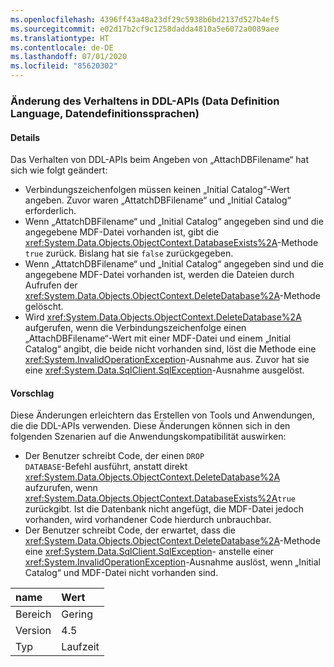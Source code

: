 ```yaml
---
ms.openlocfilehash: 4396ff43a48a23df29c5938b6bd2137d527b4ef5
ms.sourcegitcommit: e02d17b2cf9c1258dadda4810a5e6072a0089aee
ms.translationtype: HT
ms.contentlocale: de-DE
ms.lasthandoff: 07/01/2020
ms.locfileid: "85620302"
---
```

### <a name="change-in-behavior-in-data-definition-language-ddl-apis"></a>Änderung des Verhaltens in DDL-APIs (Data Definition Language, Datendefinitionssprachen)

#### <a name="details"></a>Details

Das Verhalten von DDL-APIs beim Angeben von „AttachDBFilename“ hat sich wie folgt geändert:<ul><li>Verbindungszeichenfolgen müssen keinen „Initial Catalog“-Wert angeben. Zuvor waren „AttatchDBFilename“ und „Initial Catalog“ erforderlich.</li><li>Wenn „AttatchDBFilename“ und „Initial Catalog“ angegeben sind und die angegebene MDF-Datei vorhanden ist, gibt die <xref:System.Data.Objects.ObjectContext.DatabaseExists%2A>-Methode <code>true</code> zurück. Bislang hat sie <code>false</code> zurückgegeben.</li><li>Wenn „AttatchDBFilename“ und „Initial Catalog“ angegeben sind und die angegebene MDF-Datei vorhanden ist, werden die Dateien durch Aufrufen der <xref:System.Data.Objects.ObjectContext.DeleteDatabase%2A>-Methode gelöscht.</li><li>Wird <xref:System.Data.Objects.ObjectContext.DeleteDatabase%2A> aufgerufen, wenn die Verbindungszeichenfolge einen „AttachDBFilename“-Wert mit einer MDF-Datei und einem „Initial Catalog“ angibt, die beide nicht vorhanden sind, löst die Methode eine <xref:System.InvalidOperationException>-Ausnahme aus. Zuvor hat sie eine <xref:System.Data.SqlClient.SqlException>-Ausnahme ausgelöst.</li></ul>

#### <a name="suggestion"></a>Vorschlag

Diese Änderungen erleichtern das Erstellen von Tools und Anwendungen, die die DDL-APIs verwenden. Diese Änderungen können sich in den folgenden Szenarien auf die Anwendungskompatibilität auswirken:<ul><li>Der Benutzer schreibt Code, der einen <code>DROP DATABASE</code>-Befehl ausführt, anstatt direkt <xref:System.Data.Objects.ObjectContext.DeleteDatabase%2A> aufzurufen, wenn <xref:System.Data.Objects.ObjectContext.DatabaseExists%2A><code>true</code> zurückgibt. Ist die Datenbank nicht angefügt, die MDF-Datei jedoch vorhanden, wird vorhandener Code hierdurch unbrauchbar.</li><li>Der Benutzer schreibt Code, der erwartet, dass die <xref:System.Data.Objects.ObjectContext.DeleteDatabase%2A>-Methode eine <xref:System.Data.SqlClient.SqlException>- anstelle einer <xref:System.InvalidOperationException>-Ausnahme auslöst, wenn „Initial Catalog“ und MDF-Datei nicht vorhanden sind.</li></ul>

| name    | Wert       |
|:--------|:------------|
| Bereich   |Gering|
|Version|4.5|
|Typ|Laufzeit|
